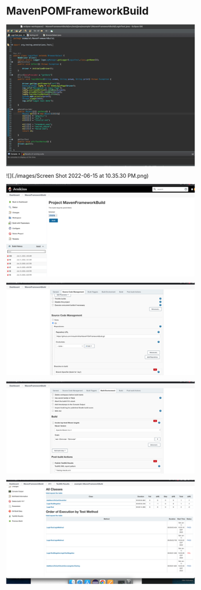 # MavenPOMFrameworkBuild

![](./images/pasted-image-24.png)

![](./images/Screen Shot 2022-06-15 at 10.35.30 PM.png)

![](./images/pasted-image-26.png)

![](./images/pasted-image-28.png)

![](./images/pasted-image-30.png)

![](./images/pasted-image-32.png)
